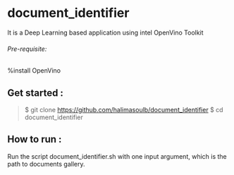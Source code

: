 # document_identifier
It is a Deep Learning based application using intel OpenVino Toolkit
###### Pre-requisite:
%install OpenVino
## Get started :
>$ git clone https://github.com/halimasoulb/document_identifier
>$ cd document_identifier
## How to run :
Run the script document_identifier.sh with one input argument, which is the path to documents gallery.

